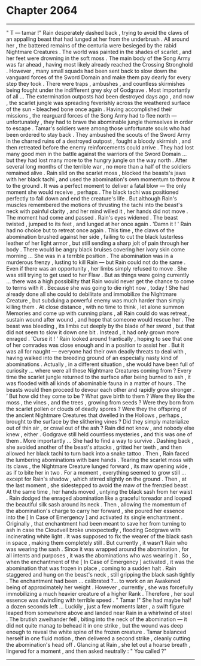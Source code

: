 
# Chapter 2064


---

" T — tamar !"
Rain desperately dashed back , trying to avoid the claws of an appalling beast that had lunged at her from the underbrush . All around her , the battered remains of the centuria were besieged by the rabid Nightmare Creatures . The world was painted in the shades of scarlet , and her feet were drowning in the soft moss .
The main body of the Song Army was far ahead , having most likely already reached the Crossing Stronghold . However , many small squads had been sent back to slow down the vanguard forces of the Sword Domain and make them pay dearly for every step they took .
There were traps , ambushes , and countless skirmishes being fought under the indifferent grey sky of Godgrave . Most importantly of all …
The extermination outposts had been destroyed days ago , and now , the scarlet jungle was spreading feverishly across the weathered surface of the sun - bleached bone once again .
Having accomplished their missions , the rearguard forces of the Song Army had to flee north — unfortunately , they had to brave the abominable jungle themselves in order to escape .
Tamar's soldiers were among those unfortunate souls who had been ordered to stay back . They ambushed the scouts of the Sword Army in the charred ruins of a destroyed outpost , fought a bloody skirmish , and then retreated before the enemy reinforcements could arrive .
They had lost many good men in the battle against the warriors of the Sword Domain … but they had lost many more to the hungry jungle on the way north .
After several long months of the terrible war , no more than a half of the soldiers remained alive .
Rain slid on the scarlet moss , blocked the beasts's jaws with her black tachi , and used the abomination's own momentum to throw it to the ground .
It was a perfect moment to deliver a fatal blow — the only moment she would receive , perhaps . The black tachi was positioned perfectly to fall down and end the creature's life . But although Rain's muscles remembered the motions of thrusting the tachi into the beast's neck with painful clarity , and her mind willed it , her hands did not move .
The moment had come and passed . Rain's eyes widened .
The beast twisted , jumped to its feet , and lunged at her once again .
'Damn it ! '
Rain had no choice but to retreat once again . This time , the claws of the abomination brushed against her side , failing to cut the black lusterless leather of her light armor , but still sending a sharp jolt of pain through her body . There would be angry black bruises covering her ivory skin come morning …
She was in a terrible position .
The abomination was in a murderous frenzy , lusting to kill Rain — but Rain could not do the same .
Even if there was an opportunity , her limbs simply refused to move .
She was still trying to get used to her Flaw . But as things were going currently … there was a high possibility that Rain would never get the chance to come to terms with it .
Because she was going to die right now , today !
She had already done all she could to debilitate and immobilize the Nightmare Creature , but subduing a powerful enemy was much harder than simply killing them . At close distance , with no time to think , let alone summon Memories and come up with cunning plans , all Rain could do was retreat , sustain wound after wound , and hope that someone would rescue her .
The beast was bleeding , its limbs cut deeply by the blade of her sword , but that did not seem to slow it down one bit .
Instead , it had only grown more enraged .
'Curse it ! '
Rain looked around frantically , hoping to see that one of her comrades was close enough and in a position to assist her . But it was all for naught — everyone had their own deadly threats to deal with , having walked into the breeding ground of an especially nasty kind of abominations .
Actually , in a different situation , she would have been full of curiosity … where were all these Nightmare Creatures coming from ? Every time the scarlet jungle returned to the surface after being burned to ash , it was flooded with all kinds of abominable fauna in a matter of hours . The beasts would then proceed to devour each other and rapidly grow stronger . ’
But how did they come to be ? What gave birth to them ?
Were they like the moss , the vines , and the trees , growing from seeds ? Were they born from the scarlet pollen or clouds of deadly spores ? Were they the offspring of the ancient Nightmare Creatures that dwelled in the Hollows , perhaps , brought to the surface by the slithering vines ?
Did they simply materialize out of thin air , or crawl out of the ash ?
Rain did not know , and nobody else knew , either . Godgrave still held countless mysteries , and this was one of them .
More importantly …
She had to find a way to survive .
Dashing back , she avoided another of the beast's attacks , gritted her teeth , and then allowed her black tachi to turn back into a snake tattoo .
Then , Rain faced the lumbering abominations with bare hands .
Tearing the scarlet moss with its claws , the Nightmare Creature lunged forward , its maw opening wide , as if to bite her in two .
For a moment , everything seemed to grow still … except for Rain's shadow , which stirred slightly on the ground .
Then , at the last moment , she sidestepped to avoid the maw of the frenzied beast . At the same time , her hands moved , untying the black sash from her waist .
Rain dodged the enraged abomination like a graceful toreador and looped the beautiful silk sash around its neck .
Then , allowing the momentum of the abomination's charge to carry her forward , she poured her essence into the [ In Case of Emergency ] and activated its single enchantment .
Originally , that enchantment had been meant to save her from turning to ash in case the Cloudveil broke unexpectedly , flooding Godgrave with incinerating white light . It was supposed to fix the wearer of the black sash in space , making them completely still .
But currently , it wasn't Rain who was wearing the sash . Since it was wrapped around the abomination , for all intents and purposes , it was the abominations who was wearing it .
So , when the enchantment of the [ In Case of Emergency ] activated , it was the abomination that was frozen in place , coming to a sudden halt .
Rain staggered and hung on the beast's neck , still gripping the black sash tightly .
The enchantment had been … calibrated ?... to work on an Awakened being of approximately her weight . However , currently , she was forcefully immobilizing a much heavier creature of a higher Rank .
Therefore , her soul essence was dwindling with terrible speed .
" Tamar !"
She had maybe half a dozen seconds left …
Luckily , just a few moments later , a swift figure leaped from somewhere above and landed near Rain in a whirlwind of steel . The brutish zweihander fell , biting into the neck of the abomination — it did not quite manag to behead it in one strike , but the wound was deep enough to reveal the white spine of the frozen creature .
Tamar balanced herself in one fluid motion , then delivered a second strike , cleanly cutting the abomination's head off .
Glancing at Rain , she let out a hoarse breath , lingered for a moment , and then asked neutrally :
" You called ?"

---

